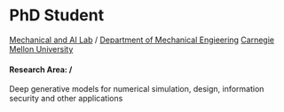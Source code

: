 # PhD Student
[Mechanical and AI Lab](https://sites.google.com/view/barati) / 
[Department of Mechanical Engieering](https://www.meche.engineering.cmu.edu/) 
[Carnegie Mellon University](https://www.cmu.edu/) 
#### Research Area: /<br /> 
Deep generative models for numerical simulation, design, information security and other applications
